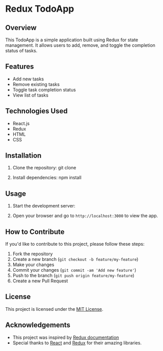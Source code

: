 # Redux TodoApp

## Overview

This TodoApp is a simple application built using Redux for state management. It allows users to add, remove, and toggle the completion status of tasks.

## Features

- Add new tasks
- Remove existing tasks
- Toggle task completion status
- View list of tasks

## Technologies Used

- React.js
- Redux
- HTML
- CSS

## Installation

1. Clone the repository:
git clone <repository-url>

2. Install dependencies:
   npm install

## Usage

1. Start the development server:


2. Open your browser and go to `http://localhost:3000` to view the app.

## How to Contribute

If you'd like to contribute to this project, please follow these steps:

1. Fork the repository
2. Create a new branch (`git checkout -b feature/my-feature`)
3. Make your changes
4. Commit your changes (`git commit -am 'Add new feature'`)
5. Push to the branch (`git push origin feature/my-feature`)
6. Create a new Pull Request

## License

This project is licensed under the [MIT License](LICENSE).

## Acknowledgements

- This project was inspired by [Redux documentation](https://redux.js.org/)
- Special thanks to [React](https://reactjs.org/) and [Redux](https://redux.js.org/) for their amazing libraries.


